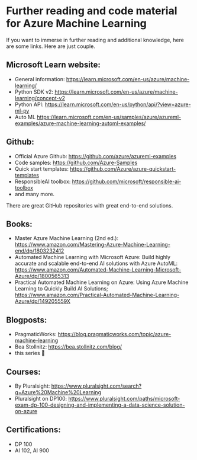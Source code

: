 # Further reading and code material for Azure Machine Learning

If you want to immerse in further reading and additional knowledge, here are some links. Here are just couple.

## Microsoft Learn website:

* General information: https://learn.microsoft.com/en-us/azure/machine-learning/
* Python SDK v2: https://learn.microsoft.com/en-us/azure/machine-learning/concept-v2
* Python API: https://learn.microsoft.com/en-us/python/api/?view=azure-ml-py
* Auto ML https://learn.microsoft.com/en-us/samples/azure/azureml-examples/azure-machine-learning-automl-examples/

## Github:

* Official Azure Github: https://github.com/azure/azureml-examples
* Code samples: https://github.com/Azure-Samples
* Quick start templates: https://github.com/Azure/azure-quickstart-templates
* ResponsibleAI toolbox: https://github.com/microsoft/responsible-ai-toolbox
* and many more.


There are great GitHub repositories with great end-to-end solutions.

## Books:

* Master Azure Machine Learning (2nd ed.): https://www.amazon.com/Mastering-Azure-Machine-Learning-end/dp/1803232412
* Automated Machine Learning with Microsoft Azure: Build highly accurate and scalable end-to-end AI solutions with Azure AutoML: https://www.amazon.com/Automated-Machine-Learning-Microsoft-Azure/dp/1800565313
* Practical Automated Machine Learning on Azure: Using Azure Machine Learning to Quickly Build AI Solutions; https://www.amazon.com/Practical-Automated-Machine-Learning-Azure/dp/149205559X


## Blogposts:

* PragmaticWorks: https://blog.pragmaticworks.com/topic/azure-machine-learning
* Bea Stollnitz: https://bea.stollnitz.com/blog/
* this series 🙂

## Courses:

* By Pluralsight: https://www.pluralsight.com/search?q=Azure%20Machine%20Learning
* Pluralsight on DP100: https://www.pluralsight.com/paths/microsoft-exam-dp-100-designing-and-implementing-a-data-science-solution-on-azure


## Certifications:

* DP 100
* AI 102, AI 900





